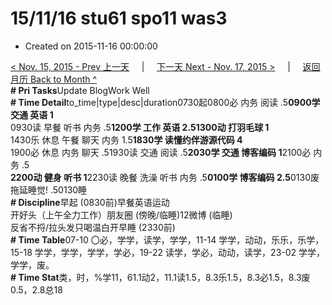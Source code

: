 # 15/11/16 stu61 spo11 was3

* Created on 2015-11-16 00:00:00

[&lt; Nov. 15, 2015 - Prev 上一天](d15.md)     \|     [下一天 Next - Nov. 17, 2015 &gt;](d17.md)     \|     [返回月历 Back to Month ^](index.md)   
**\# Pri Tasks**Update BlogWork Well  
**\# Time Detail**to\_time\|type\|desc\|duration0730起0800必 内务 阅读 .5**0900学 交通 英语 1**  
0930读 早餐 听书 内务 .5**1200学 工作 英语 2.51300动 打羽毛球 1**  
1430乐 休息 午餐 聊天 内务 1.5**1830学 读懂约伴游源代码 4**  
1900必 休息 内务 聊天 .51930读 交通 阅读 .5**2030学 交通 博客编码 1**2100必 内务 .5  
**2200动 健身 听书 1**2230读 晚餐 洗澡 听书 内务 .5**0100学 博客编码 2.5**0130废 拖延睡觉! .50130睡  
**\# Discipline**早起 \(0830前\)早餐英语运动  
开好头（上午全力工作）朋友圈 \(傍晚/临睡\)12微博 \(临睡\)  
反省不捋/拉头发只喝温白开早睡 \(2330前\)  
**\# Time Table**07-10 〇必，学学，读学，学学，11-14 学学，动动，乐乐，乐学，15-18 学学，学学，学学，学必，19-22 读学，学必，动动，读学，23-02 学学，学学，废。  
**\# Time Stat**类，时，%学11，61.1动2，11.1读1.5，8.3乐1.5，8.3必1.5，8.3废0.5，2.8总18

